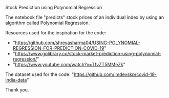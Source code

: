Stock Prediction using Polynomial Regression

The notebook file "predicts" stock prices of an individual index by using an algorithm called Polynomial Regression. 

Resources used for the inspiration for the code: 
- "https://github.com/shreyasharma04/USING-POLYNOMIAL-REGRESSION-FOR-PREDICTION-COVID-19"
- "https://www.golibrary.co/stock-market-prediction-using-polynomial-regression/"
- "https://www.youtube.com/watch?v=TfvZT5MMeZk"

The dataset used for the code: "https://github.com/imdevskp/covid-19-india-data"

Thank you. 